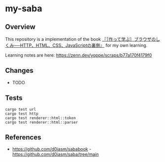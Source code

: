 # my-saba

## Overview

This repository is a implementation of the book [『［作って学ぶ］ブラウザのしくみ──HTTP、HTML、CSS、JavaScriptの裏側』](https://amzn.asia/d/j1XxxsN) for my own learning.

Learning notes are here:
https://zenn.dev/yoppe/scraps/b77a170f4179f0

## Changes

- TODO

## Tests

```
cargo test url
cargo test http
cargo test renderer::html::token
cargo test renderer::html::parser
```

## References

- https://github.com/d0iasm/sababook
-https://github.com/d0iasm/saba/tree/main
